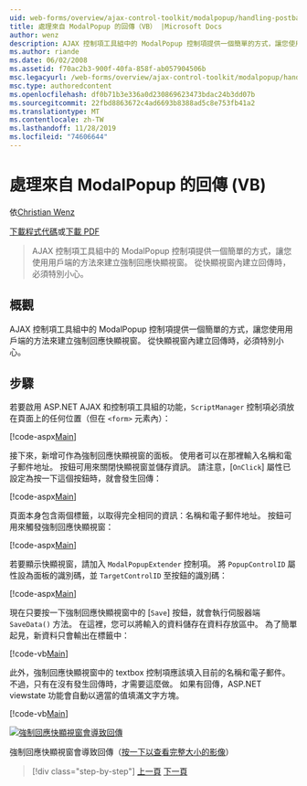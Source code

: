 ```yaml
---
uid: web-forms/overview/ajax-control-toolkit/modalpopup/handling-postbacks-from-a-modalpopup-vb
title: 處理來自 ModalPopup 的回傳（VB） |Microsoft Docs
author: wenz
description: AJAX 控制項工具組中的 ModalPopup 控制項提供一個簡單的方式，讓您使用用戶端的方法來建立強制回應快顯視窗。 當 pos 時，必須特別注意
ms.author: riande
ms.date: 06/02/2008
ms.assetid: f70ac2b3-900f-40fa-858f-ab057904506b
msc.legacyurl: /web-forms/overview/ajax-control-toolkit/modalpopup/handling-postbacks-from-a-modalpopup-vb
msc.type: authoredcontent
ms.openlocfilehash: df0b71b3e336a0d230869623473bdac24b3dd07b
ms.sourcegitcommit: 22fbd8863672c4ad6693b8388ad5c8e753fb41a2
ms.translationtype: MT
ms.contentlocale: zh-TW
ms.lasthandoff: 11/28/2019
ms.locfileid: "74606644"
---
```

# <a name="handling-postbacks-from-a-modalpopup-vb"></a>處理來自 ModalPopup 的回傳 (VB)

依[Christian Wenz](https://github.com/wenz)

[下載程式代碼](https://download.microsoft.com/download/2/4/0/24052038-f942-4336-905b-b60ae56f0dd5/ModalPopup3.vb.zip)或[下載 PDF](https://download.microsoft.com/download/b/6/a/b6ae89ee-df69-4c87-9bfb-ad1eb2b23373/modalpopup3VB.pdf)

> AJAX 控制項工具組中的 ModalPopup 控制項提供一個簡單的方式，讓您使用用戶端的方法來建立強制回應快顯視窗。 從快顯視窗內建立回傳時，必須特別小心。

## <a name="overview"></a>概觀

AJAX 控制項工具組中的 ModalPopup 控制項提供一個簡單的方式，讓您使用用戶端的方法來建立強制回應快顯視窗。 從快顯視窗內建立回傳時，必須特別小心。

## <a name="steps"></a>步驟

若要啟用 ASP.NET AJAX 和控制項工具組的功能，`ScriptManager` 控制項必須放在頁面上的任何位置（但在 `<form>` 元素內）：

[!code-aspx[Main](handling-postbacks-from-a-modalpopup-vb/samples/sample1.aspx)]

接下來，新增可作為強制回應快顯視窗的面板。 使用者可以在那裡輸入名稱和電子郵件地址。 按鈕可用來關閉快顯視窗並儲存資訊。 請注意，[`OnClick`] 屬性已設定為按一下這個按鈕時，就會發生回傳：

[!code-aspx[Main](handling-postbacks-from-a-modalpopup-vb/samples/sample2.aspx)]

頁面本身包含兩個標籤，以取得完全相同的資訊：名稱和電子郵件地址。 按鈕可用來觸發強制回應快顯視窗：

[!code-aspx[Main](handling-postbacks-from-a-modalpopup-vb/samples/sample3.aspx)]

若要顯示快顯視窗，請加入 `ModalPopupExtender` 控制項。 將 `PopupControlID` 屬性設為面板的識別碼，並 `TargetControlID` 至按鈕的識別碼：

[!code-aspx[Main](handling-postbacks-from-a-modalpopup-vb/samples/sample4.aspx)]

現在只要按一下強制回應快顯視窗中的 [`Save`] 按鈕，就會執行伺服器端 `SaveData()` 方法。 在這裡，您可以將輸入的資料儲存在資料存放區中。 為了簡單起見，新資料只會輸出在標籤中：

[!code-vb[Main](handling-postbacks-from-a-modalpopup-vb/samples/sample5.vb)]

此外，強制回應快顯視窗中的 textbox 控制項應該填入目前的名稱和電子郵件。 不過，只有在沒有發生回傳時，才需要這麼做。 如果有回傳，ASP.NET viewstate 功能會自動以適當的值填滿文字方塊。

[!code-vb[Main](handling-postbacks-from-a-modalpopup-vb/samples/sample6.vb)]

[![強制回應快顯視窗會導致回傳](handling-postbacks-from-a-modalpopup-vb/_static/image2.png)](handling-postbacks-from-a-modalpopup-vb/_static/image1.png)

強制回應快顯視窗會導致回傳（[按一下以查看完整大小的影像](handling-postbacks-from-a-modalpopup-vb/_static/image3.png)）

> [!div class="step-by-step"]
> [上一頁](using-modalpopup-with-a-repeater-control-vb.md)
> [下一頁](positioning-a-modalpopup-vb.md)
